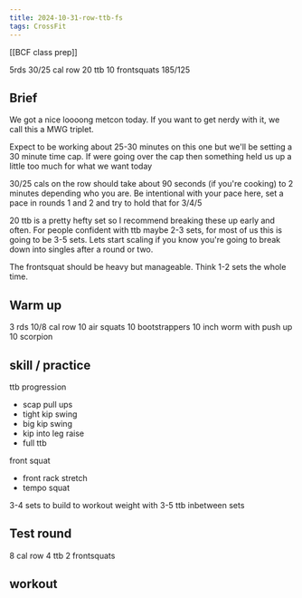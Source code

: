 ```yaml
---
title: 2024-10-31-row-ttb-fs
tags: CrossFit
---
```



[[BCF class prep]]

5rds
30/25 cal row
20 ttb
10 frontsquats 185/125

## Brief
We got a nice loooong metcon today. If you want to get nerdy with it, we call this a MWG triplet.

Expect to be working about 25-30 minutes on this one but we'll be setting a 30 minute time cap. If were going over the cap then something held us up a little too much for what we want today

30/25 cals on the row should take about 90 seconds (if you're cooking) to 2 minutes depending who you are. Be intentional with your pace here, set a pace in rounds 1 and 2 and try to hold that for 3/4/5

20 ttb is a pretty hefty set so I recommend breaking these up early and often. For people confident with ttb maybe 2-3 sets, for most of us this is going to be 3-5 sets. Lets start scaling if you know you're going to break down into singles after a round or two.

The frontsquat should be heavy but manageable. Think 1-2 sets the whole time.

## Warm up
3 rds
10/8 cal row
10 air squats
10 bootstrappers
10 inch worm with push up
10 scorpion

## skill / practice 

ttb progression
- scap pull ups
- tight kip swing
- big kip swing
- kip into leg raise
- full ttb

front squat
- front rack stretch
- tempo squat

3-4 sets to build to workout weight with 3-5 ttb inbetween sets

## Test round
8 cal row
4 ttb
2 frontsquats
## workout